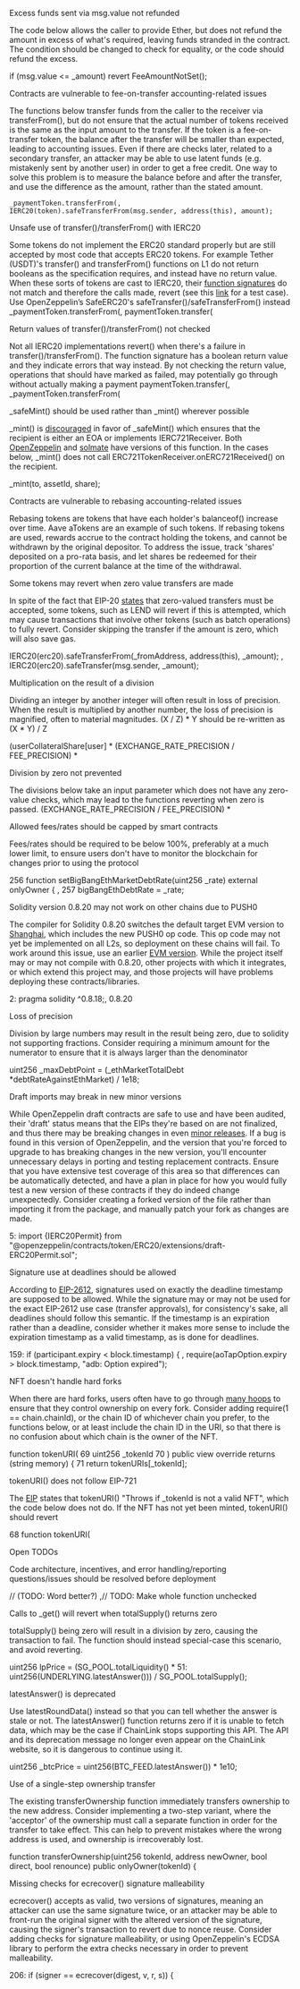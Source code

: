 Excess funds sent via msg.value not refunded	

The code below allows the caller to provide Ether, but does not refund the amount in excess of what's required, leaving funds stranded in the contract. The condition should be changed to check for equality, or the code should refund the excess.	

if (msg.value <= _amount) revert FeeAmountNotSet();																							
																										
Contracts are vulnerable to fee-on-transfer accounting-related issues	

The functions below transfer funds from the caller to the receiver via transferFrom(), but do not ensure that the actual number of tokens received is the same as the input amount to the transfer. If the token is a fee-on-transfer token, the balance after the transfer will be smaller than expected, leading to accounting issues. Even if there are checks later, related to a secondary transfer, an attacker may be able to use latent funds (e.g. mistakenly sent by another user) in order to get a free credit. One way to solve this problem is to measure the balance before and after the transfer, and use the difference as the amount, rather than the stated amount.


	_paymentToken.transferFrom(, IERC20(token).safeTransferFrom(msg.sender, address(this), amount);																							
																										
Unsafe use of transfer()/transferFrom() with IERC20	

Some tokens do not implement the ERC20 standard properly but are still accepted by most code that accepts ERC20 tokens. For example Tether (USDT)'s transfer() and transferFrom() functions on L1 do not return booleans as the specification requires, and instead have no return value. When these sorts of tokens are cast to IERC20, their [function signatures](https://medium.com/coinmonks/missing-return-value-bug-at-least-130-tokens-affected-d67bf08521ca) do not match and therefore the calls made, revert (see this [link](https://gist.github.com/IllIllI000/2b00a32e8f0559e8f386ea4f1800abc5) for a test case). Use OpenZeppelin’s SafeERC20's safeTransfer()/safeTransferFrom() instead	_paymentToken.transferFrom(, paymentToken.transfer(


Return values of transfer()/transferFrom() not checked	

Not all IERC20 implementations revert() when there's a failure in transfer()/transferFrom(). The function signature has a boolean return value and they indicate errors that way instead. By not checking the return value, operations that should have marked as failed, may potentially go through without actually making a payment	paymentToken.transfer(, _paymentToken.transferFrom(																							
																										
_safeMint() should be used rather than _mint() wherever possible	

_mint() is [discouraged](https://github.com/OpenZeppelin/openzeppelin-contracts/blob/d4d8d2ed9798cc3383912a23b5e8d5cb602f7d4b/contracts/token/ERC721/ERC721.sol#L271) in favor of _safeMint() which ensures that the recipient is either an EOA or implements IERC721Receiver. Both [OpenZeppelin](https://github.com/OpenZeppelin/openzeppelin-contracts/blob/d4d8d2ed9798cc3383912a23b5e8d5cb602f7d4b/contracts/token/ERC721/ERC721.sol#L238-L250) and [solmate](https://github.com/transmissions11/solmate/blob/4eaf6b68202e36f67cab379768ac6be304c8ebde/src/tokens/ERC721.sol#L180) have versions of this function. In the cases below, _mint() does not call ERC721TokenReceiver.onERC721Received() on the recipient.	

_mint(to, assetId, share);																							
																										
Contracts are vulnerable to rebasing accounting-related issues	

Rebasing tokens are tokens that have each holder's balanceof() increase over time. Aave aTokens are an example of such tokens. If rebasing tokens are used, rewards accrue to the contract holding the tokens, and cannot be withdrawn by the original depositor. To address the issue, track 'shares' deposited on a pro-rata basis, and let shares be redeemed for their proportion of the current balance at the time of the withdrawal.

																																															



Some tokens may revert when  zero value transfers are made	

In spite of the fact that EIP-20 [states](https://github.com/ethereum/EIPs/blob/46b9b698815abbfa628cd1097311deee77dd45c5/EIPS/eip-20.md?plain=1#L116) that zero-valued transfers must be accepted, some tokens, such as LEND will revert if this is attempted, which may cause transactions that involve other tokens (such as batch operations) to fully revert. Consider skipping the transfer if the amount is zero, which will also save gas.	

IERC20(erc20).safeTransferFrom(_fromAddress, address(this), _amount); , IERC20(erc20).safeTransfer(msg.sender, _amount);

Multiplication on the result of a division	

Dividing an integer by another integer will often result in loss of precision. When the result is multiplied by another number, the loss of precision is magnified, often to material magnitudes. (X / Z) * Y should be re-written as (X * Y) / Z	 

(userCollateralShare[user] *   (EXCHANGE_RATE_PRECISION / FEE_PRECISION) *


Division by zero not prevented	

The divisions below take an input parameter which does not have any zero-value checks, which may lead to the functions reverting when zero is passed.	(EXCHANGE_RATE_PRECISION / FEE_PRECISION) *	


Allowed fees/rates should be capped by smart contracts	

Fees/rates should be required to be below 100%, preferably at a much lower limit, to ensure users don't have to monitor the blockchain for changes prior to using the protocol	

256      function setBigBangEthMarketDebtRate(uint256 _rate) external onlyOwner { , 257          bigBangEthDebtRate = _rate;																							
																										
Solidity version 0.8.20 may not work on other chains due to PUSH0	

The compiler for Solidity 0.8.20 switches the default target EVM version to [Shanghai](https://soliditylang.org/blog/2023/05/10/solidity-0.8.20-release-announcement/#important-note), which includes the new PUSH0 op code. This op code may not yet be implemented on all L2s, so deployment on these chains will fail. To work around this issue, use an earlier [EVM version](https://book.getfoundry.sh/reference/config/solidity-compiler#evm_version). While the project itself may or may not compile with 0.8.20, other projects with which it integrates, or which extend this project may, and those projects will have problems deploying these contracts/libraries.	

2:   pragma solidity ^0.8.18;, 0.8.20	

Loss of precision	

Division by large numbers may result in the result being zero, due to solidity not supporting fractions. Consider requiring a minimum amount for the numerator to ensure that it is always larger than the denominator	

uint256 _maxDebtPoint = (_ethMarketTotalDebt *debtRateAgainstEthMarket) / 1e18;	

Draft imports may break in new minor versions	

While OpenZeppelin draft contracts are safe to use and have been audited, their 'draft' status means that the EIPs they're based on are not finalized, and thus there may be breaking changes in even [minor releases](https://docs.openzeppelin.com/contracts/3.x/api/drafts). If a bug is found in this version of OpenZeppelin, and the version that you're forced to upgrade to has breaking changes in the new version, you'll encounter unnecessary delays in porting and testing replacement contracts. Ensure that you have extensive test coverage of this area so that differences can be automatically detected, and have a plan in place for how you would fully test a new version of these contracts if they do indeed change unexpectedly. Consider creating a forked version of the file rather than importing it from the package, and manually patch your fork as changes are made.	

5:    import {IERC20Permit} from "@openzeppelin/contracts/token/ERC20/extensions/draft-ERC20Permit.sol";


Signature use at deadlines should be allowed	

According to [EIP-2612](https://github.com/ethereum/EIPs/blob/71dc97318013bf2ac572ab63fab530ac9ef419ca/EIPS/eip-2612.md?plain=1#L58), signatures used on exactly the deadline timestamp are supposed to be allowed. While the signature may or may not be used for the exact EIP-2612 use case (transfer approvals), for consistency's sake, all deadlines should follow this semantic. If the timestamp is an expiration rather than a deadline, consider whether it makes more sense to include the expiration timestamp as a valid timestamp, as is done for deadlines.	

159:         if (participant.expiry < block.timestamp) { ,  require(aoTapOption.expiry > block.timestamp, "adb: Option expired");																							
																										
NFT doesn't handle hard forks	

When there are hard forks, users often have to go through [many hoops](https://twitter.com/elerium115/status/1558471934924431363) to ensure that they control ownership on every fork. Consider adding require(1 == chain.chainId), or the chain ID of whichever chain you prefer, to the functions below, or at least include the chain ID in the URI, so that there is no confusion about which chain is the owner of the NFT.	

function tokenURI( 69           uint256 _tokenId  70       ) public view override returns (string memory) {  71           return tokenURIs[_tokenId];	

tokenURI() does not follow EIP-721	

The [EIP](https://eips.ethereum.org/EIPS/eip-721) states that tokenURI() "Throws if _tokenId is not a valid NFT", which the code below does not do. If the NFT has not yet been minted, tokenURI() should revert	

68       function tokenURI(																							
																										
Open TODOs	

Code architecture, incentives, and error handling/reporting questions/issues should be resolved before deployment	

//    (TODO: Word better?) ,// TODO: Make whole function unchecked																							
																										
Calls to _get() will revert when totalSupply() returns zero	

totalSupply() being zero will result in a division by zero, causing the transaction to fail. The function should instead special-case this scenario, and avoid reverting.	

uint256 lpPrice = (SG_POOL.totalLiquidity() * 51:              uint256(UNDERLYING.latestAnswer())) / SG_POOL.totalSupply();																							
																										
latestAnswer() is deprecated	

Use latestRoundData() instead so that you can tell whether the answer is stale or not. The latestAnswer() function returns zero if it is unable to fetch data, which may be the case if ChainLink stops supporting this API. The API and its deprecation message no longer even appear on the ChainLink website, so it is dangerous to continue using it.	

uint256 _btcPrice = uint256(BTC_FEED.latestAnswer()) * 1e10;	


Use of a single-step ownership transfer	

The existing transferOwnership function immediately transfers ownership to the new address. Consider implementing a two-step variant, where the 'acceptor' of the ownership must call a separate function in order for the transfer to take effect. This can help to prevent mistakes where the wrong address is used, and ownership is irrecoverably lost.	

function transferOwnership(uint256 tokenId, address newOwner, bool direct, bool renounce) public onlyOwner(tokenId) {																							
																										
Missing checks for ecrecover() signature malleability	

ecrecover() accepts as valid, two versions of signatures, meaning an attacker can use the same signature twice, or an attacker may be able to front-run the original signer with the altered version of the signature, causing the signer's transaction to revert due to nonce reuse. Consider adding checks for signature malleability, or using OpenZeppelin's ECDSA library to perform the extra checks necessary in order to prevent malleability.	

206:             if (signer == ecrecover(digest, v, r, s)) {

																																																																																																																																						

																																																																				